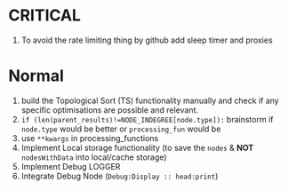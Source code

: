 # CRITICAL
1. To avoid the rate limiting thing by github add sleep timer and proxies


# Normal
1. build the Topological Sort (TS) functionality manually and check if any specific optimisations are possible and relevant.
2. `if (len(parent_results)!=NODE_INDEGREE[node.type]):` brainstorm if `node.type` would be better or `processing_fun` would be
3. use `**kwargs` in processing_functions
4. Implement Local storage functionality (to save the `nodes` & **NOT** `nodesWithData` into local/cache storage)
5. Implement Debug LOGGER
6. Integrate Debug Node (`Debug:Display :: head:print`)
